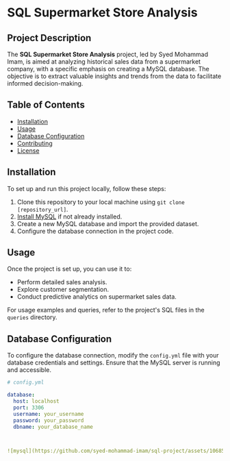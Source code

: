 # SQL Supermarket Store Analysis



## Project Description

The **SQL Supermarket Store Analysis** project, led by Syed Mohammad Imam, is aimed at analyzing historical sales data from a supermarket company, with a specific emphasis on creating a MySQL database. The objective is to extract valuable insights and trends from the data to facilitate informed decision-making.

## Table of Contents

- [Installation](#installation)
- [Usage](#usage)
- [Database Configuration](#database-configuration)
- [Contributing](#contributing)
- [License](#license)

## Installation

To set up and run this project locally, follow these steps:

1. Clone this repository to your local machine using `git clone [repository_url]`.
2. [Install MySQL](https://dev.mysql.com/doc/mysql-installation-excerpt/en/) if not already installed.
3. Create a new MySQL database and import the provided dataset.
4. Configure the database connection in the project code.

## Usage

Once the project is set up, you can use it to:

- Perform detailed sales analysis.
- Explore customer segmentation.
- Conduct predictive analytics on supermarket sales data.

For usage examples and queries, refer to the project's SQL files in the `queries` directory.

## Database Configuration

To configure the database connection, modify the `config.yml` file with your database credentials and settings. Ensure that the MySQL server is running and accessible.

```yaml
# config.yml

database:
  host: localhost
  port: 3306
  username: your_username
  password: your_password
  dbname: your_database_name



![mysql](https://github.com/syed-mohammad-imam/sql-project/assets/106855181/79c5d6b8-dcb2-4820-b77c-ed1fa119508b)




